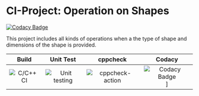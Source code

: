 # CI-Project: Operation on Shapes

[![Codacy Badge](https://api.codacy.com/project/badge/Grade/f0742b91af584617860d9a6ab4ce7df6)](https://app.codacy.com/manual/99002459/CI-Project?utm_source=github.com&utm_medium=referral&utm_content=99002459/CI-Project&utm_campaign=Badge_Grade_Dashboard)

This project includes all kinds of operations when a the type of shape and dimensions of the shape is provided.



|Build|Unit Test|cppcheck|Codacy|
|:--:|:--:|:--:|:--:|
|![C/C++ CI](https://github.com/99002459/CI-Project/workflows/C/C++%20CI/badge.svg)|![Unit testing](https://github.com/99002459/CI-Project/workflows/Unit%20testing/badge.svg)|![cppcheck-action](https://github.com/99002459/CI-Project/workflows/cppcheck-action/badge.svg)|![Codacy Badge](https://api.codacy.com/project/badge/Grade/f0742b91af584617860d9a6ab4ce7df6)]|
